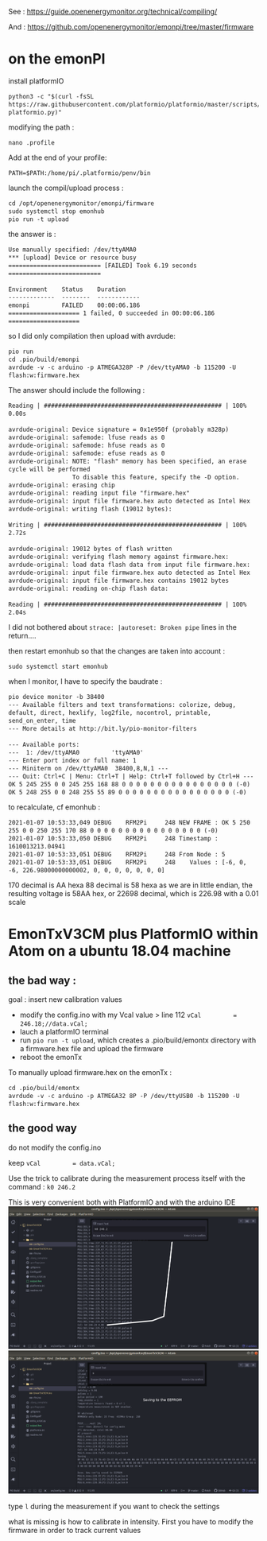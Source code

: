 See : https://guide.openenergymonitor.org/technical/compiling/

And : https://github.com/openenergymonitor/emonpi/tree/master/firmware

# on the emonPI

install platformIO

```
python3 -c "$(curl -fsSL https://raw.githubusercontent.com/platformio/platformio/master/scripts/get-platformio.py)"
```
modifying the path :
```
nano .profile
```
Add at the end of your profile:
```
PATH=$PATH:/home/pi/.platformio/penv/bin
```
launch the compil/upload process :
```
cd /opt/openenergymonitor/emonpi/firmware
sudo systemctl stop emonhub
pio run -t upload
```
the answer is :
```
Use manually specified: /dev/ttyAMA0
*** [upload] Device or resource busy
========================== [FAILED] Took 6.19 seconds ==========================

Environment    Status    Duration
-------------  --------  ------------
emonpi         FAILED    00:00:06.186
==================== 1 failed, 0 succeeded in 00:00:06.186 ====================
```
so I did only compilation then upload with avrdude:
```
pio run
cd .pio/build/emonpi
avrdude -v -c arduino -p ATMEGA328P -P /dev/ttyAMA0 -b 115200 -U flash:w:firmware.hex
```
The answer should include the following :
```
Reading | ################################################## | 100% 0.00s

avrdude-original: Device signature = 0x1e950f (probably m328p)
avrdude-original: safemode: lfuse reads as 0
avrdude-original: safemode: hfuse reads as 0
avrdude-original: safemode: efuse reads as 0
avrdude-original: NOTE: "flash" memory has been specified, an erase cycle will be performed
                  To disable this feature, specify the -D option.
avrdude-original: erasing chip
avrdude-original: reading input file "firmware.hex"
avrdude-original: input file firmware.hex auto detected as Intel Hex
avrdude-original: writing flash (19012 bytes):

Writing | ################################################## | 100% 2.72s

avrdude-original: 19012 bytes of flash written
avrdude-original: verifying flash memory against firmware.hex:
avrdude-original: load data flash data from input file firmware.hex:
avrdude-original: input file firmware.hex auto detected as Intel Hex
avrdude-original: input file firmware.hex contains 19012 bytes
avrdude-original: reading on-chip flash data:

Reading | ################################################## | 100% 2.04s

```
I did not bothered about `strace: |autoreset: Broken pipe` lines in the return....

then restart emonhub so that the changes are taken into account :
```
sudo systemctl start emonhub
```
when I monitor, I have to specify the baudrate :
```
pio device monitor -b 38400
--- Available filters and text transformations: colorize, debug, default, direct, hexlify, log2file, nocontrol, printable, send_on_enter, time
--- More details at http://bit.ly/pio-monitor-filters

--- Available ports:
---  1: /dev/ttyAMA0         'ttyAMA0'
--- Enter port index or full name: 1
--- Miniterm on /dev/ttyAMA0  38400,8,N,1 ---
--- Quit: Ctrl+C | Menu: Ctrl+T | Help: Ctrl+T followed by Ctrl+H ---
OK 5 245 255 0 0 245 255 168 88 0 0 0 0 0 0 0 0 0 0 0 0 0 0 0 0 (-0)
OK 5 248 255 0 0 248 255 55 89 0 0 0 0 0 0 0 0 0 0 0 0 0 0 0 0 (-0)
```
to recalculate, cf emonhub :

```
2021-01-07 10:53:33,049 DEBUG    RFM2Pi     248 NEW FRAME : OK 5 250 255 0 0 250 255 170 88 0 0 0 0 0 0 0 0 0 0 0 0 0 0 0 0 (-0)
2021-01-07 10:53:33,050 DEBUG    RFM2Pi     248 Timestamp : 1610013213.04941
2021-01-07 10:53:33,051 DEBUG    RFM2Pi     248 From Node : 5
2021-01-07 10:53:33,051 DEBUG    RFM2Pi     248    Values : [-6, 0, -6, 226.98000000000002, 0, 0, 0, 0, 0, 0, 0]
```
170 decimal is AA hexa
88 decimal is 58 hexa
as we are in little endian, the resulting voltage is 58AA hex, or 22698 decimal, which is 226.98 with a 0.01 scale


# EmonTxV3CM plus PlatformIO within Atom on a ubuntu 18.04 machine

## the bad way : 

goal : insert new calibration values

- modify the config.ino with my Vcal value > line 112 `vCal         = 246.18;//data.vCal;`
- lauch a platformIO terminal
- run `pio run -t upload`, which creates a .pio/build/emontx directory with a firmware.hex file and upload the firmware
- reboot the emonTx

To manually upload firmware.hex on the emonTx :
```
cd .pio/build/emontx
avrdude -v -c arduino -p ATMEGA32 8P -P /dev/ttyUSB0 -b 115200 -U flash:w:firmware.hex
```
## the good way

do not modify the config.ino

keep `vCal         = data.vCal;`

Use the trick to calibrate during the measurement process itself with the command : `k0 246.2`

This is very convenient both with PlatformIO and with the arduino IDE
![](PIO_send_command.png)
![](PIO_saving.png)

type `l` during the measurement if you want to check the settings

what is missing is how to calibrate in intensity.
First you have to modify the firmware in order to track current values
